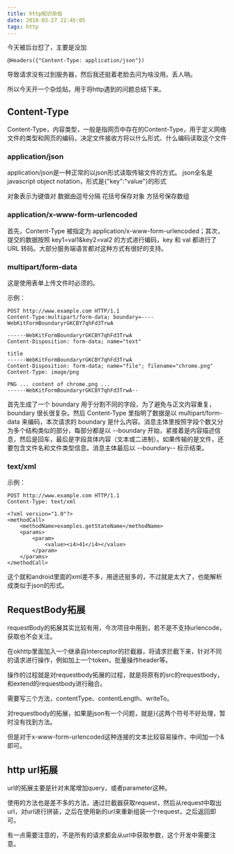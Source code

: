 ```yaml
---
title: http知识杂烩
date: 2018-03-27 22:45:05
tags: http
---
```


今天被后台怼了，主要是没加
```
@Headers({"Content-Type: application/json"})
```

导致请求没有过到服务器，然后我还挺着老脸去问为啥没用。丢人呐。

所以今天开一个杂烩贴，用于将http遇到的问题总结下来。

## Content-Type

Content-Type，内容类型，一般是指网页中存在的Content-Type，用于定义网络文件的类型和网页的编码，决定文件接收方将以什么形式、什么编码读取这个文件

### application/json

application/json是一种正常的以json形式读取传输文件的方式。
json全名是javascript object notation，形式是{"key":"value"}的形式

对象表示为键值对
数据由逗号分隔
花括号保存对象
方括号保存数组

### application/x-www-form-urlencoded

首先，Content-Type 被指定为 application/x-www-form-urlencoded；其次，提交的数据按照 key1=val1&key2=val2 的方式进行编码，key 和 val 都进行了 URL 转码。大部分服务端语言都对这种方式有很好的支持。

### multipart/form-data

这是使用表单上传文件时必须的。

示例：
```
POST http://www.example.com HTTP/1.1
Content-Type:multipart/form-data; boundary=----WebKitFormBoundaryrGKCBY7qhFd3TrwA

------WebKitFormBoundaryrGKCBY7qhFd3TrwA
Content-Disposition: form-data; name="text"

title
------WebKitFormBoundaryrGKCBY7qhFd3TrwA
Content-Disposition: form-data; name="file"; filename="chrome.png"
Content-Type: image/png

PNG ... content of chrome.png ...
------WebKitFormBoundaryrGKCBY7qhFd3TrwA--
```

首先生成了一个 boundary 用于分割不同的字段，为了避免与正文内容重复，boundary 很长很复杂。然后 Content-Type 里指明了数据是以 multipart/form-data 来编码，本次请求的 boundary 是什么内容。消息主体里按照字段个数又分为多个结构类似的部分，每部分都是以 --boundary 开始，紧接着是内容描述信息，然后是回车，最后是字段具体内容（文本或二进制）。如果传输的是文件，还要包含文件名和文件类型信息。消息主体最后以 --boundary-- 标示结束。

### text/xml

示例：
```
POST http://www.example.com HTTP/1.1 
Content-Type: text/xml

<?xml version="1.0"?>
<methodCall>
    <methodName>examples.getStateName</methodName>
    <params>
        <param>
            <value><i4>41</i4></value>
        </param>
    </params>
</methodCall>
```

这个就和android里面的xml差不多，用途还挺多的，不过就是太大了，也能解析成类似于json的形式。

## RequestBody拓展

requestBody的拓展其实比较有用，今次项目中用到，若不是不支持urlencode，获取也不会关注。

在okhttp里面加入一个继承自Interceptor的拦截器，将请求拦截下来，针对不同的请求进行操作，例如加上一个token，批量操作header等。

操作的过程就是对requestbody拓展的过程，就是将原有的src的requestbody，和extend的requestbody进行融合。

需要写三个方法，contentType、contentLength、writeTo。

<!-- contenttype是contenttype。contentlength是src.contentlength()+extend.contentlength()+1。writeto是写操作，先写src，后写extend，需要对不同的contenttype加上不同的连接符，sink.writeUtf8(",")或者sink.writeUtf8("&")等等。

如此便可以自由的截断和拓展相关requestbody了。 -->

对requestbody的拓展，如果是json有一个问题，就是}{这两个符号不好处理，暂时没有找到方法。

但是对于x-www-form-urlencoded这种连接的文本比较容易操作，中间加一个&即可。

## http url拓展

url的拓展主要是针对末尾增加query，或者parameter这种。

使用的方法也是差不多的方法，通过拦截器获取request，然后从request中取出url，对url进行拼装，之后在使用新的url来重新组装一个request，之后返回即可。

有一点需要注意的，不是所有的请求都会从url中获取参数，这个开发中需要注意。



